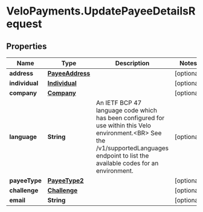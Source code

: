 # VeloPayments.UpdatePayeeDetailsRequest

## Properties

Name | Type | Description | Notes
------------ | ------------- | ------------- | -------------
**address** | [**PayeeAddress**](PayeeAddress.md) |  | [optional] 
**individual** | [**Individual**](Individual.md) |  | [optional] 
**company** | [**Company**](Company.md) |  | [optional] 
**language** | **String** | An IETF BCP 47 language code which has been configured for use within this Velo environment.&lt;BR&gt; See the /v1/supportedLanguages endpoint to list the available codes for an environment.  | [optional] 
**payeeType** | [**PayeeType2**](PayeeType2.md) |  | [optional] 
**challenge** | [**Challenge**](Challenge.md) |  | [optional] 
**email** | **String** |  | [optional] 


